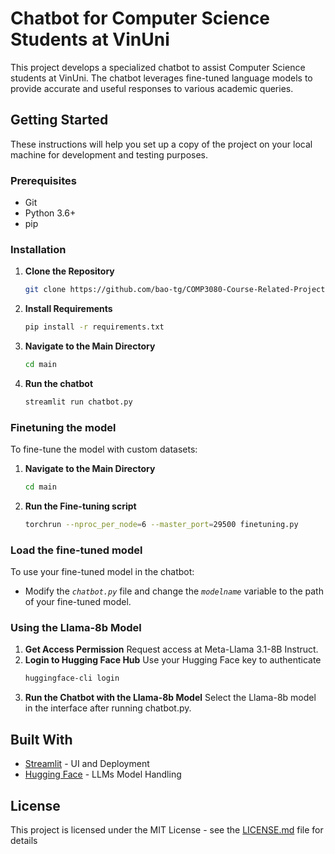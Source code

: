 # Chatbot for Computer Science Students at VinUni

This project develops a specialized chatbot to assist Computer Science students at VinUni. The chatbot leverages fine-tuned language models to provide accurate and useful responses to various academic queries.

## Getting Started

These instructions will help you set up a copy of the project on your local machine for development and testing purposes.

### Prerequisites

- Git
- Python 3.6+
- pip

### Installation

1. **Clone the Repository**
   ```bash
   git clone https://github.com/bao-tg/COMP3080-Course-Related-Project
2. **Install Requirements**
   ```bash
   pip install -r requirements.txt
3. **Navigate to the Main Directory**
   ```bash
   cd main
4. **Run the chatbot**
   ```bash
   streamlit run chatbot.py

### Finetuning the model
To fine-tune the model with custom datasets:
1. **Navigate to the Main Directory**
   ```bash
   cd main
2. **Run the Fine-tuning script**
   ```bash
   torchrun --nproc_per_node=6 --master_port=29500 finetuning.py

### Load the fine-tuned model
To use your fine-tuned model in the chatbot:
+ Modify the *`chatbot.py`* file and change the *`modelname`* variable to the path of your fine-tuned model.

### Using the Llama-8b Model
1. **Get Access Permission**
Request access at Meta-Llama 3.1-8B Instruct.
2. **Login to Hugging Face Hub**
   Use your Hugging Face key to authenticate
   ```bash
   huggingface-cli login
3. **Run the Chatbot with the Llama-8b Model**
Select the Llama-8b model in the interface after running chatbot.py.

## Built With

* [Streamlit](https://streamlit.app/) - UI and Deployment
* [Hugging Face](https://huggingface.co/) - LLMs Model Handling

## License

This project is licensed under the MIT License - see the [LICENSE.md](LICENSE.md) file for details


